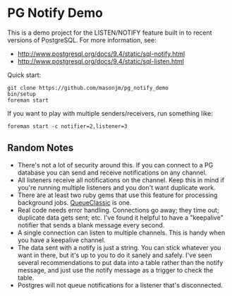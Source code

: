 # PG Notify Demo

This is a demo project for the LISTEN/NOTIFY feature built in to recent versions of PostgreSQL. For more information, see:

* http://www.postgresql.org/docs/9.4/static/sql-notify.html
* http://www.postgresql.org/docs/9.4/static/sql-listen.html

Quick start:

    git clone https://github.com/masonjm/pg_notify_demo
    bin/setup
    foreman start

If you want to play with multiple senders/receivers, run something like:

    foreman start -c notifier=2,listener=3

## Random Notes

* There's not a lot of security around this. If you can connect to a PG database you can send and receive notifications on any channel.
* All listeners receive all notifications on the channel. Keep this in mind if you're running multiple listeners and you don't want duplicate work.
* There are at least two ruby gems that use this feature for processing background jobs. [QueueClassic][1] is one.
* Real code needs error handling. Connections go away; they time out; duplicate data gets sent; etc. I've found it helpful to have a "keepalive" notifier that sends a blank message every second.
* A single connection can listen to multiple channels. This is handy when you have a keepalive channel.
* The data sent with a notify is just a string. You can stick whatever you want in there, but it's up to you to do it sanely and safely. I've seen several recommendations to put data into a table rather than the notify message, and just use the notify message as a trigger to check the table.
* Postgres will not queue notifications for a listener that's disconnected.

[1]: https://github.com/QueueClassic/queue_classic
